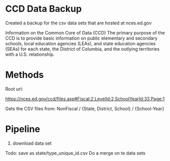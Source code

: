# CCD Data Backup

Created a backup for the csv data sets that are hosted at nces.ed.gov 

Information on the Common Core of Data (CCD)
The primary purpose of the CCD is to provide basic information on public elementary and secondary schools, local education agencies (LEAs), and state education agencies (SEAs) for each state, the District of Columbia, and the outlying territories with a U.S. relationship.



# Methods

Root url: 

https://nces.ed.gov/ccd/files.asp#Fiscal:2,LevelId:2,SchoolYearId:33,Page:1

Gets the CSV files from:
NonFiscal / {State, District, School} / {School-Year}

# Pipeline
1. download data set

Todo: save as state/type_unique_id.csv
Do a merge on te data sets
